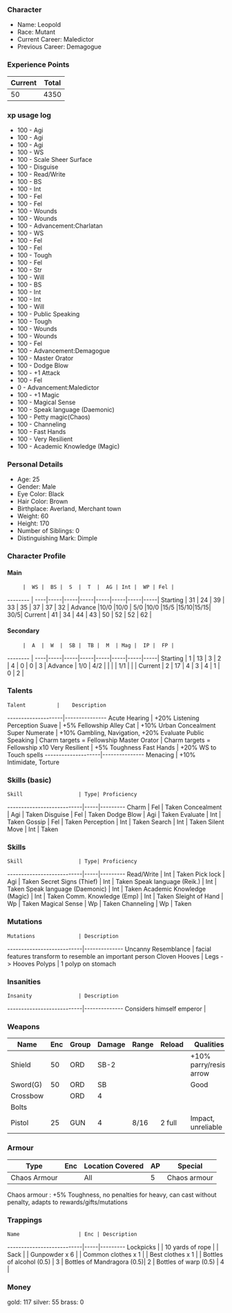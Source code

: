 ### Character
- Name: Leopold
- Race: Mutant
- Current Career: Maledictor
- Previous Career: Demagogue

### Experience Points
Current | Total
--------|------
   50   | 4350

### xp usage log
- 100 - Agi
- 100 - Agi
- 100 - Agi
- 100 - WS
- 100 - Scale Sheer Surface
- 100 - Disguise
- 100 - Read/Write
- 100 - BS
- 100 - Int
- 100 - Fel
- 100 - Fel
- 100 - Wounds
- 100 - Wounds
- 100 - Advancement:Charlatan
- 100 - WS
- 100 - Fel
- 100 - Fel
- 100 - Tough
- 100 - Fel
- 100 - Str
- 100 - Will
- 100 - BS
- 100 - Int
- 100 - Int
- 100 - Will
- 100 - Public Speaking
- 100 - Tough
- 100 - Wounds
- 100 - Wounds
- 100 - Fel
- 100 - Advancement:Demagogue
- 100 - Master Orator
- 100 - Dodge Blow
- 100 - +1 Attack
- 100 - Fel
-   0 - Advancement:Maledictor
- 100 - +1 Magic
- 100 - Magical Sense
- 100 - Speak language (Daemonic)
- 100 - Petty magic(Chaos)
- 100 - Channeling
- 100 - Fast Hands
- 100 - Very Resilient
- 100 - Academic Knowledge (Magic)

### Personal Details
- Age: 25
- Gender: Male
- Eye Color: Black
- Hair Color: Brown
- Birthplace: Averland, Merchant town
- Weight: 60
- Height: 170
- Number of Siblings: 0
- Distinguishing Mark: Dimple

### Character Profile

#### Main
         |  WS |  BS |  S  |  T  |  AG | Int |  WP | Fel |
-------- | ----|-----|-----|-----|-----|-----|-----|-----|
Starting |  31 |  24 |  39 |  33 |  35 |  37 |  37 |  32 |
Advance  |10/0 |10/0 | 5/0 |10/0 |15/5 |15/10|15/15| 30/5|
Current  |  41 |  34 |  44 |  43 |  50 |  52 |  52 |  62 |

#### Secondary
         |  A  |  W  |  SB |  TB |  M  | Mag |  IP |  FP |
-------- | ----|-----|-----|-----|-----|-----|-----|-----|
Starting |  1  |  13 |  3  |  2  |  4  |  0  |  0  |  3  |
Advance  | 1/0 | 4/2 |     |     |     | 1/1 |     |     |
Current  |  2  |  17 |  4  |  3  |  4  |  1  |  0  |  2  |

### Talents
    Talent          |    Description
--------------------|---------------
Acute Hearing       | +20% Listening Perception
Suave               | +5% Fellowship
Alley Cat           | +10% Urban Concealment
Super Numerate      | +10% Gambling, Navigation, +20% Evaluate
Public Speaking     | Charm targets = Fellowship
Master Orator       | Charm targets = Fellowship x10
Very Resilient      | +5% Toughness
Fast Hands          | +20% WS to Touch spells
--------------------|---------------
Menacing            | +10% Intimidate, Torture


### Skills (basic)
    Skill                  | Type| Proficiency
---------------------------|-----|---------
Charm                      | Fel | Taken
Concealment                | Agi | Taken
Disguise                   | Fel | Taken
Dodge Blow                 | Agi | Taken
Evaluate                   | Int | Taken
Gossip                     | Fel | Taken
Perception                 | Int | Taken
Search                     | Int | Taken
Silent Move                | Int | Taken


### Skills
    Skill                  | Type| Proficiency
---------------------------|-----|---------
Read/Write                 | Int | Taken
Pick lock                  | Agi | Taken
Secret Signs (Thief)       | Int | Taken
Speak language (Reik.)     | Int | Taken
Speak language (Daemonic)  | Int | Taken
Academic Knowledge (Magic) | Int | Taken
Comm. Knowledge (Emp)      | Int | Taken
Sleight of Hand            | Wp  | Taken
Magical Sense              | Wp  | Taken
Channeling                 | Wp  | Taken


### Mutations
    Mutations              | Description
---------------------------|--------------
Uncanny Resemblance        | facial features transform to resemble an important person
Cloven Hooves              | Legs -> Hooves
Polyps                     | 1 polyp on stomach


### Insanities
    Insanity               | Description
---------------------------|--------------
Considers himself emperor  |


### Weapons
   Name  | Enc | Group | Damage | Range | Reload | Qualities
-------- |-----|-------|--------|-------|--------|----------
Shield   |  50 |  ORD  | SB-2   |       |        |  +10% parry/resist arrow
Sword(G) |  50 |  ORD  |   SB   |       |        |  Good
Crossbow |     |  ORD  |    4   |       |        |
Bolts    |     |       |        |       |        |
Pistol   |  25 |  GUN  |    4   | 8/16  | 2 full | Impact, unreliable


### Armour
   Type                 | Enc | Location Covered | AP | Special
------------------------|-----|------------------|----|----------------
Chaos Armour            |     |        All       |  5 | Chaos armour

Chaos armour : +5% Toughness, no penalties for heavy, can cast without penalty, adapts to rewards/gifts/mutations


### Trappings
    Name                   | Enc | Description
---------------------------|-----|---------
Lockpicks                  |     |
10 yards of rope           |     |
Sack                       |     |
Gunpowder x 6              |     |
Common clothes x 1         |     |
Best clothes x 1           |     |
Bottles of alcohol (0.5)   |  3  |
Bottles of Mandragora (0.5)|  2  |
Bottles of warp (0.5)      |  4  |


### Money
gold: 117
silver: 55
brass: 0
